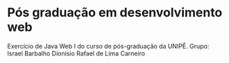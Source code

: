 # Pós graduação em desenvolvimento web
Exercício de Java Web I do curso de pós-graduação da UNIPÊ.
Grupo:
Israel Barbalho Dionísio
Rafael de Lima Carneiro
